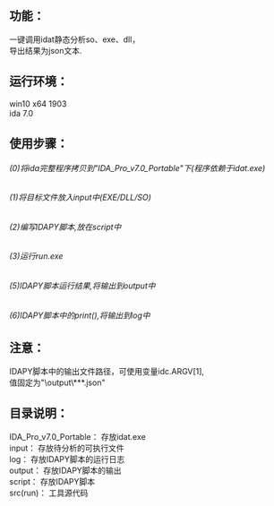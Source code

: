 ## 功能：
一键调用idat静态分析so、exe、dll，   
导出结果为json文本.

## 运行环境：
win10 x64 1903  
ida 7.0

## 使用步骤：
###### (0)将ida完整程序拷贝到"IDA_Pro_v7.0_Portable"下(程序依赖于idat.exe)  
###### (1)将目标文件放入input中(EXE/DLL/SO)  
###### (2)编写IDAPY脚本,放在script中  
###### (3)运行run.exe  
###### (5)IDAPY脚本运行结果,将输出到output中  
###### (6)IDAPY脚本中的print(),将输出到log中  

## 注意：
IDAPY脚本中的输出文件路径，可使用变量idc.ARGV[1],  
值固定为"\\output\\***.json"

## 目录说明：
IDA_Pro_v7.0_Portable： 存放idat.exe  
input：                 存放待分析的可执行文件  
log：                   存放IDAPY脚本的运行日志  
output：                存放IDAPY脚本的输出  
script：                存放IDAPY脚本  
src(run)：              工具源代码  
